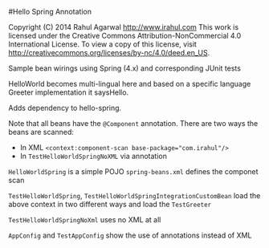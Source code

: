 #Hello Spring Annotation

Copyright (C) 2014 Rahul Agarwal
http://www.irahul.com
This work is licensed under the Creative Commons Attribution-NonCommercial 4.0 International License. To view a copy of this license, visit http://creativecommons.org/licenses/by-nc/4.0/deed.en_US.

Sample bean wirings using Spring (4.x) and corresponding JUnit tests

HelloWorld becomes multi-lingual here and based on a specific language Greeter implementation it saysHello.

Adds dependency to hello-spring.

Note that all beans have the `@Component` annotation. There are two ways the beans are scanned:
- In XML `<context:component-scan base-package="com.irahul"/>`
- In `TestHelloWorldSpringNoXML` via annotation 

`HelloWorldSpring` is a simple POJO
`spring-beans.xml` defines the componet scan

`TestHelloWorldSpring`, `TestHelloWorldSpringIntegrationCustomBean` load the above context in two different ways and load the `TestGreeter`

`TestHelloWorldSpringNoXml` uses no XML at all

`AppConfig` and `TestAppConfig` show the use of annotations instead of XML